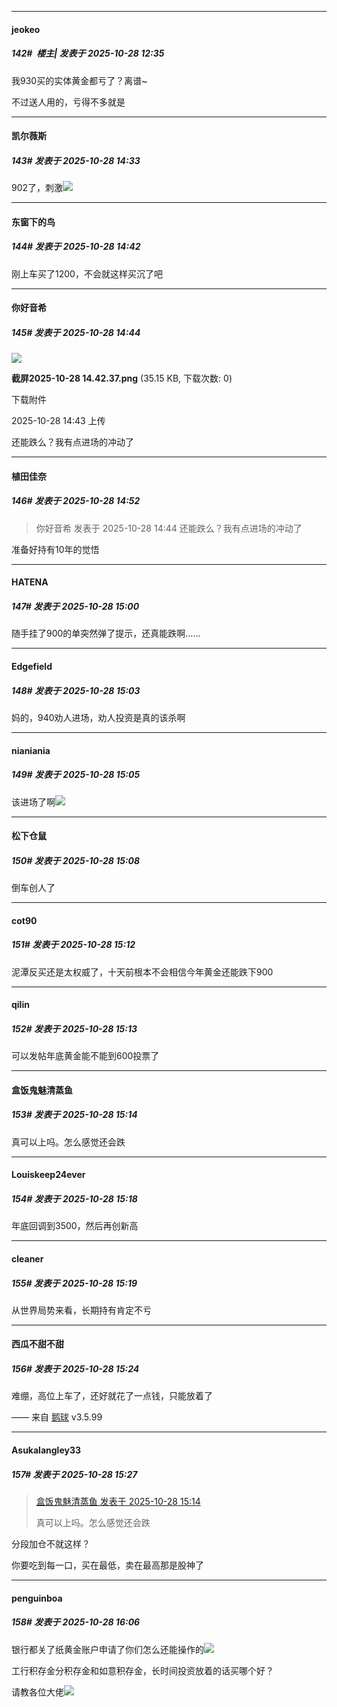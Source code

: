 ﻿
*****

####  jeokeo  
##### 142#         楼主| 发表于 2025-10-28 12:35

我930买的实体黄金都亏了？离谱~

不过送人用的，亏得不多就是


*****

####  凯尔薇斯  
##### 143#       发表于 2025-10-28 14:33

902了，刺激<img src="https://static.stage1st.com/image/smiley/face2017/034.png" referrerpolicy="no-referrer">


*****

####  东窗下的鸟  
##### 144#       发表于 2025-10-28 14:42

刚上车买了1200，不会就这样买沉了吧

*****

####  你好音希  
##### 145#       发表于 2025-10-28 14:44

<img src="https://img.stage1st.com/forum/202510/28/144314rliyuqm5l5wjqhmg.png" referrerpolicy="no-referrer">

<strong>截屏2025-10-28 14.42.37.png</strong> (35.15 KB, 下载次数: 0)

下载附件

2025-10-28 14:43 上传

还能跌么？我有点进场的冲动了


*****

####  植田佳奈  
##### 146#       发表于 2025-10-28 14:52

<blockquote>你好音希 发表于 2025-10-28 14:44
还能跌么？我有点进场的冲动了</blockquote>
准备好持有10年的觉悟


*****

####  HATENA  
##### 147#       发表于 2025-10-28 15:00

随手挂了900的单突然弹了提示，还真能跌啊……

*****

####  Edgefield  
##### 148#       发表于 2025-10-28 15:03

妈的，940劝人进场，劝人投资是真的该杀啊

*****

####  nianiania  
##### 149#       发表于 2025-10-28 15:05

该进场了啊<img src="https://static.stage1st.com/image/smiley/face2017/059.png" referrerpolicy="no-referrer">


*****

####  松下仓鼠  
##### 150#       发表于 2025-10-28 15:08

倒车创人了


*****

####  cot90  
##### 151#       发表于 2025-10-28 15:12

泥潭反买还是太权威了，十天前根本不会相信今年黄金还能跌下900

*****

####  qilin  
##### 152#       发表于 2025-10-28 15:13

可以发帖年底黄金能不能到600投票了

*****

####  盒饭鬼魅清蒸鱼  
##### 153#       发表于 2025-10-28 15:14

真可以上吗。怎么感觉还会跌


*****

####  Louiskeep24ever  
##### 154#       发表于 2025-10-28 15:18

年底回调到3500，然后再创新高

*****

####  cleaner  
##### 155#       发表于 2025-10-28 15:19

从世界局势来看，长期持有肯定不亏


*****

####  西瓜不甜不甜  
##### 156#       发表于 2025-10-28 15:24

难绷，高位上车了，还好就花了一点钱，只能放着了

—— 来自 [鹅球](https://www.pgyer.com/GcUxKd4w) v3.5.99

*****

####  Asukalangley33  
##### 157#       发表于 2025-10-28 15:27

<blockquote><a href="httphttps://stage1st.com/2b/forum.php?mod=redirect&amp;goto=findpost&amp;pid=68638910&amp;ptid=2263256" target="_blank">盒饭鬼魅清蒸鱼 发表于 2025-10-28 15:14</a>

真可以上吗。怎么感觉还会跌</blockquote>
分段加仓不就这样？

你要吃到每一口，买在最低，卖在最高那是股神了


*****

####  penguinboa  
##### 158#       发表于 2025-10-28 16:06

银行都关了纸黄金账户申请了你们怎么还能操作的<img src="https://static.stage1st.com/image/smiley/face2017/001.png" referrerpolicy="no-referrer">

工行积存金分积存金和如意积存金，长时间投资放着的话买哪个好？

请教各位大佬<img src="https://static.stage1st.com/image/smiley/face2017/072.png" referrerpolicy="no-referrer">

